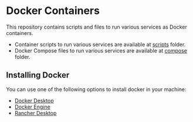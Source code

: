# Docker Containers

This repository contains scripts and files to run various services as Docker containers.

- Container scripts to run various services are available at [scripts](./scripts) folder.
- Docker Compose files to run various services are available at [compose](./compose) folder.

## Installing Docker

You can use one of the following options to install docker in your machine:

- [Docker Desktop](https://www.docker.com/products/docker-desktop/)
- [Docker Engine](https://docs.docker.com/engine/install/)
- [Rancher Desktop](https://rancherdesktop.io/)
